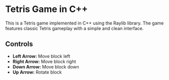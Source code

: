 # Tetris Game in C++

This is a Tetris game implemented in C++ using the Raylib library. The game features classic Tetris gameplay with a simple and clean interface.

## Controls

- **Left Arrow:** Move block left
- **Right Arrow:** Move block right
- **Down Arrow:** Move block down
- **Up Arrow:** Rotate block
